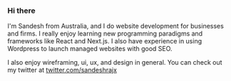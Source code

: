 ### Hi there 

I'm Sandesh from Australia, and I do website development for businesses and firms. I really enjoy learning new programming paradigms and frameworks like React and Next.js. I also have experience in using Wordpress to launch managed websites with good SEO.

I also enjoy wireframing, ui, ux, and design in general. You can check out my twitter at [twitter.com/sandeshrajx](twitter.com/sandeshrajx)

